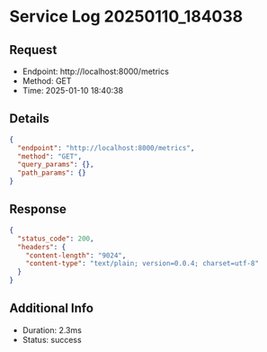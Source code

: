 # Service Log 20250110_184038

## Request
- Endpoint: http://localhost:8000/metrics
- Method: GET
- Time: 2025-01-10 18:40:38

## Details
```json
{
  "endpoint": "http://localhost:8000/metrics",
  "method": "GET",
  "query_params": {},
  "path_params": {}
}
```

## Response
```json
{
  "status_code": 200,
  "headers": {
    "content-length": "9024",
    "content-type": "text/plain; version=0.0.4; charset=utf-8"
  }
}
```

## Additional Info
- Duration: 2.3ms
- Status: success
